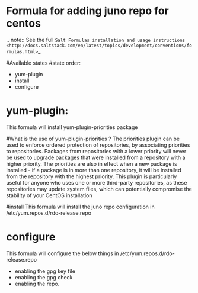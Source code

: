 # Formula for adding juno repo for  centos
.. note::
    See the full `Salt Formulas installation and usage instructions
    <http://docs.saltstack.com/en/latest/topics/development/conventions/formulas.html>`_.

#Available states
#state order:
* yum-plugin
* install
* configure

# yum-plugin:
This formula will install yum-plugin-priorities package

#What is the use of yum-plugin-priorities ?
The priorities plugin can be used to enforce ordered protection of repositories, by associating priorities to repositories. Packages from repositories with a lower priority will never be used to upgrade packages that were installed from a repository with a higher priority. The priorities are also in effect when a new package is installed - if a package is in more than one repository, it will be installed from the repository with the highest priority. This plugin is particularly useful for anyone who uses one or more third-party repositories, as these repositories may update system files, which can potentially compromise the stability of your CentOS installation

#install
 This formula will install the juno repo configuration in /etc/yum.repos.d/rdo-release.repo 
 
# configure
This formula will configure the below things in /etc/yum.repos.d/rdo-release.repo 

* enabling the gpg key file
* enabling the gpg check
* enabling the repo.



 